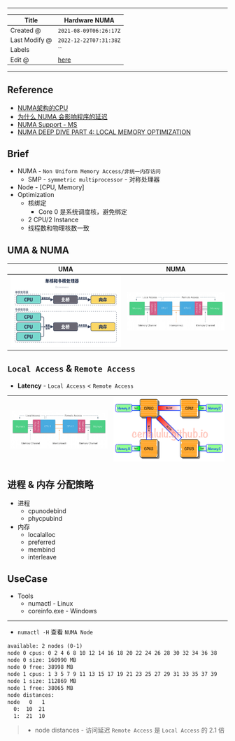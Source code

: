 -----

| Title         | Hardware NUMA                                        |
| ------------- | ---------------------------------------------------- |
| Created @     | `2021-08-09T06:26:17Z`                               |
| Last Modify @ | `2022-12-22T07:31:38Z`                               |
| Labels        | \`\`                                                 |
| Edit @        | [here](https://github.com/junxnone/xwiki/issues/158) |

-----

## Reference

  - [NUMA架构的CPU](http://cenalulu.github.io/linux/numa/)
  - [为什么 NUMA
    会影响程序的延迟](https://draveness.me/whys-the-design-numa-performance/)
  - [NUMA Support -
    MS](https://docs.microsoft.com/en-us/windows/win32/procthread/numa-support)
  - [NUMA DEEP DIVE PART 4: LOCAL MEMORY
    OPTIMIZATION](https://frankdenneman.nl/2016/07/13/numa-deep-dive-4-local-memory-optimization/)

## Brief

  - NUMA - `Non Uniform Memory Access/非统一内存访问`
      - SMP - `symmetric multiprocessor` - 对称处理器
  - Node - \[CPU, Memory\]
  - Optimization
      - 核绑定
          - Core 0 是系统调度核，避免绑定
      - 2 CPU/2 Instance
      - 线程数和物理核数一致

## UMA & NUMA

| UMA                                                          | NUMA                                                         |
| ------------------------------------------------------------ | ------------------------------------------------------------ |
| ![image](media/f368f202b225b03ca3c150dbdaa84261f5202202.png) | ![image](media/85b3410411f09efef73e96391afc140db61a365a.png) |

## `Local Access` & `Remote Access`

  - **Latency** - `Local Access` \< `Remote Access`

| ![image](media/85b3410411f09efef73e96391afc140db61a365a.png) | ![image](media/2525ca1f69e52d5fcd185e1e9b8e7d82b797c1b1.png) |
| ------------------------------------------------------------ | ------------------------------------------------------------ |

## 进程 & 内存 分配策略

  - 进程
      - cpunodebind
      - phycpubind
  - 内存
      - localalloc
      - preferred
      - membind
      - interleave

## UseCase

  - Tools
      - numactl - Linux
      - coreinfo.exe - Windows

-----

  - `numactl -H` 查看 `NUMA Node`

<!-- end list -->

    available: 2 nodes (0-1)
    node 0 cpus: 0 2 4 6 8 10 12 14 16 18 20 22 24 26 28 30 32 34 36 38
    node 0 size: 160990 MB
    node 0 free: 38998 MB
    node 1 cpus: 1 3 5 7 9 11 13 15 17 19 21 23 25 27 29 31 33 35 37 39
    node 1 size: 112869 MB
    node 1 free: 38065 MB
    node distances:
    node   0   1
      0:  10  21
      1:  21  10

>   - node distances - 访问延迟 `Remote Access` 是 `Local Access` 的 2.1 倍
